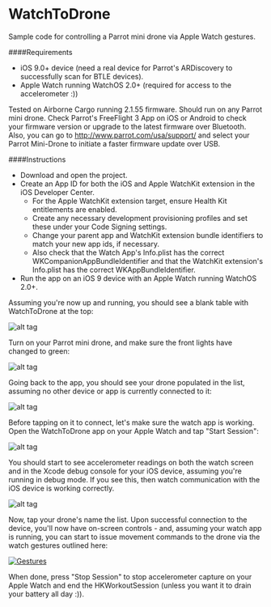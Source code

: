 # WatchToDrone
Sample code for controlling a Parrot mini drone via Apple Watch gestures.

####Requirements
- iOS 9.0+ device (need a real device for Parrot's ARDiscovery to successfully scan for BTLE devices).
- Apple Watch running WatchOS 2.0+ (required for access to the accelerometer :))

Tested on Airborne Cargo running 2.1.55 firmware. Should run on any Parrot mini drone. 
Check Parrot's FreeFlight 3 App on iOS or Android to check your firmware version or upgrade to the latest firmware over Bluetooth. 
Also, you can go to http://www.parrot.com/usa/support/ and select your Parrot Mini-Drone to initiate a faster firmware update over USB.

####Instructions

- Download and open the project.
- Create an App ID for both the iOS and Apple WatchKit extension in the iOS Developer Center.
  - For the Apple WatchKit extension target, ensure Health Kit entitlements are enabled.
  - Create any necessary development provisioning profiles and set these under your Code Signing settings.
  - Change your parent app and WatchKit extension bundle identifiers to match your new app ids, if necessary.
  - Also check that the Watch App's Info.plist has the correct WKCompanionAppBundleIdentifier and that the WatchKit extension's Info.plist has the correct WKAppBundleIdentifier.
- Run the app on an iOS 9 device with an Apple Watch running WatchOS 2.0+.

Assuming you're now up and running, you should see a blank table with WatchToDrone at the top:

![alt tag](http://i.imgur.com/vlou2dlm.png)

Turn on your Parrot mini drone, and make sure the front lights have changed to green:

![alt tag](http://i.imgur.com/dQrUVcQm.jpg)

Going back to the app, you should see your drone populated in the list, assuming no other device or app is currently connected to it:

![alt tag](http://i.imgur.com/aQUB2MLm.png)

Before tapping on it to connect, let's make sure the watch app is working. Open the WatchToDrone app on your Apple Watch and tap "Start Session":

![alt tag](http://i.imgur.com/df9E0YZ.png)

You should start to see accelerometer readings on both the watch screen and in the Xcode debug console for your iOS device, assuming you're running in debug mode. If you see this, then watch communication with the iOS device is working correctly.

![alt tag](http://i.imgur.com/BGBtIdh.png)

Now, tap your drone's name the list. Upon successful connection to the device, you'll now have on-screen controls - and, assuming your watch app is running, you can start to issue movement commands to the drone via the watch gestures outlined here:

[![Gestures](https://img.youtube.com/vi/GquN6UIo6f0/0.jpg)](https://www.youtube.com/watch?v=GquN6UIo6f0)

When done, press "Stop Session" to stop accelerometer capture on your Apple Watch and end the HKWorkoutSession (unless you want it to drain your battery all day :)).

